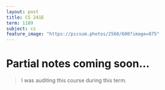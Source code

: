 ```yaml
---
layout: post
title: CS 241E
term: 1189
subject: cs
feature_image: "https://picsum.photos/2560/600?image=875"
---
```

# Partial notes coming soon...

 > I was auditing this course during this term.
